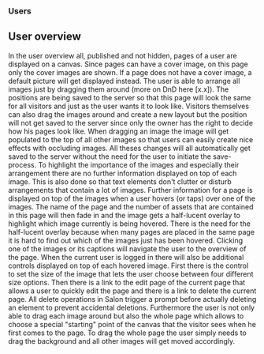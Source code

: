 ### Users

## User overview
In the user overview all, published and not hidden, pages of a user are displayed on a canvas. Since pages can have a cover image, on this page only the cover images are shown. If a page does not have a cover image, a default picture will get displayed instead. The user is able to arrange all images just by dragging them around (more on DnD here [x.x]). The positions are being saved to the server so that this page will look the same for all visitors and just as the user wants it to look like. Visitors themselves can also drag the images around and create a new layout but the position will not get saved to the server since only the owner has the right to decide how his pages look like.
When dragging an image the image will get populated to the top of all other images so that users can easily create nice effects with occluding images. All theses changes will all automatically get saved to the server without the need for the user to initiate the save-process.
To highlight the importance of the images and especially their arrangement there are no further information displayed on top of each image. This is also done so that text elements don't clutter or disturb arrangements that contain a lot of images.
Further information for a page is displayed on top of the images when a user hovers (or taps) over one of the images. The name of the page and the number of assets that are contained in this page will then fade in and the image gets a half-lucent overlay to highlight which image currently is being hovered. There is the need for the half-lucent overlay because when many pages are placed in the same page it is hard to find out which of the images just has been hovered. Clicking one of the images or its captions will navigate the user to the overview of the page.
When the current user is logged in there will also be additional controls displayed on top of each hovered image. First there is the control to set the size of the image that lets the user choose between four different size options. Then there is a link to the edit page of the current page that allows a user to quickly edit the page and there is a link to delete the current page. All delete operations in Salon trigger a prompt before actually deleting an element to prevent accidental deletions.
Furthermore the user is not only able to drag each image around but also the whole page which allows to choose a special "starting" point of the canvas that the visitor sees when he first comes to the page. To drag the whole page the user simply needs to drag the background and all other images will get moved accordingly.